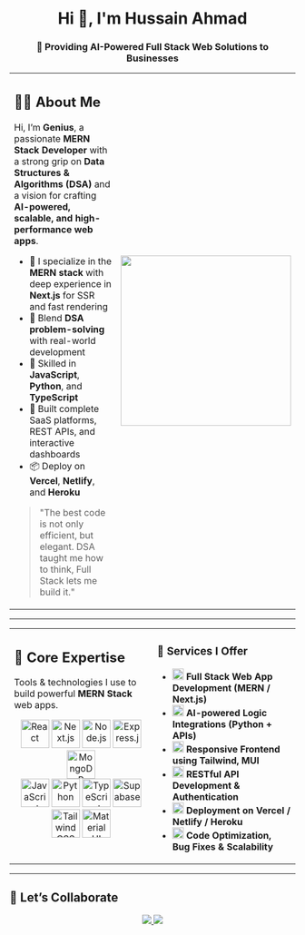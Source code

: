 <h1 align="center">Hi 👋, I'm Hussain Ahmad</h1>
<h3 align="center">🚀 Providing AI-Powered Full Stack Web Solutions to Businesses</h3>

<table align="center">
  <tr>
    <td valign="top" width="60%">
      <h2>🧑‍💻 About Me</h2>
      <p>
        Hi, I’m <strong>Genius</strong>, a passionate <strong>MERN Stack Developer</strong> with a strong grip on <strong>Data Structures & Algorithms (DSA)</strong> and a vision for crafting <strong>AI-powered, scalable, and high-performance web apps</strong>.
      </p>
      <ul>
        <li>🧱 I specialize in the <strong>MERN stack</strong> with deep experience in <strong>Next.js</strong> for SSR and fast rendering</li>
        <li>🧠 Blend <strong>DSA problem-solving</strong> with real-world development</li>
        <li>🧰 Skilled in <strong>JavaScript</strong>, <strong>Python</strong>, and <strong>TypeScript</strong></li>
        <li>🚀 Built complete SaaS platforms, REST APIs, and interactive dashboards</li>
        <li>📦 Deploy on <strong>Vercel</strong>, <strong>Netlify</strong>, and <strong>Heroku</strong></li>
      </ul>
      <blockquote>
        "The best code is not only efficient, but elegant. DSA taught me how to think, Full Stack lets me build it."
      </blockquote>
    </td>
    <td align="center" width="40%">
      <img src="https://media.giphy.com/media/qgQUggAC3Pfv687qPC/giphy.gif" width="300" />
    </td>
  </tr>
</table>

---

<table>
<tr>
<td valign="top" width="50%">
  <h2>💼 Core Expertise</h2>
  <p>
    Tools & technologies I use to build powerful <strong>MERN Stack</strong> web apps.
  </p>
  <p align="center">
    <img src="https://cdn.jsdelivr.net/gh/devicons/devicon/icons/react/react-original.svg" height="50" alt="React" title="React" />
    <img src="https://assets.vercel.com/image/upload/v1607554385/repositories/next-js/next-logo.png" height="50" alt="Next.js" title="Next.js" />
    <img src="https://cdn.jsdelivr.net/gh/devicons/devicon/icons/nodejs/nodejs-original-wordmark.svg" height="50" alt="Node.js" title="Node.js" />
    <img src="https://upload.wikimedia.org/wikipedia/commons/6/64/Expressjs.png" height="50" alt="Express.js" title="Express.js" />
    <img src="https://cdn.jsdelivr.net/gh/devicons/devicon/icons/mongodb/mongodb-original.svg" height="50" alt="MongoDB" title="MongoDB" />
    <br>
    <img src="https://cdn.jsdelivr.net/gh/devicons/devicon/icons/javascript/javascript-original.svg" height="50" alt="JavaScript" title="JavaScript" />
    <img src="https://cdn.jsdelivr.net/gh/devicons/devicon/icons/python/python-original.svg" height="50" alt="Python" title="Python" />
    <img src="https://cdn.jsdelivr.net/gh/devicons/devicon/icons/typescript/typescript-original.svg" height="50" alt="TypeScript" title="TypeScript" />
    <img src="https://www.vectorlogo.zone/logos/supabase/supabase-icon.svg" height="50" alt="Supabase" title="Supabase" />
    <br>
    <img src="https://upload.wikimedia.org/wikipedia/commons/d/d5/Tailwind_CSS_Logo.svg" height="50" alt="Tailwind CSS" title="Tailwind CSS" />
    <img src="https://cdn.jsdelivr.net/gh/devicons/devicon/icons/materialui/materialui-original.svg" height="50" alt="Material UI" title="Material UI" />
  </p>
</td>

<td valign="top" width="50%">

<h3>🔧 Services I Offer</h3>

<ul>
  <li><img src="https://img.icons8.com/color/48/source-code.png" height="20"/> <strong>Full Stack Web App Development (MERN / Next.js)</strong></li>
  <li><img src="https://img.icons8.com/color/48/artificial-intelligence.png" height="20"/> <strong>AI-powered Logic Integrations (Python + APIs)</strong></li>
  <li><img src="https://img.icons8.com/color/48/responsive.png" height="20"/> <strong>Responsive Frontend using Tailwind, MUI</strong></li>
  <li><img src="https://img.icons8.com/color/48/api.png" height="20"/> <strong>RESTful API Development & Authentication</strong></li>
  <li><img src="https://img.icons8.com/ios-filled/50/cloud-upload.png" height="20"/> <strong>Deployment on Vercel / Netlify / Heroku</strong></li>
  <li><img src="https://img.icons8.com/color/48/maintenance.png" height="20"/> <strong>Code Optimization, Bug Fixes & Scalability</strong></li>
</ul>

</td>
</tr>
</table>


---

## 🤝 Let’s Collaborate

<p align="center">
  <a href="mailto:hussainahmad.dev.17@gmail.com">
    <img src="https://img.shields.io/badge/Gmail-D14836?style=for-the-badge&logo=gmail&logoColor=white" />
  </a>
  <a href="https://www.linkedin.com/in/hussainahmaddev/">
    <img src="https://img.shields.io/badge/LinkedIn-0077B5?style=for-the-badge&logo=linkedin&logoColor=white" />
  </a>
</p>
